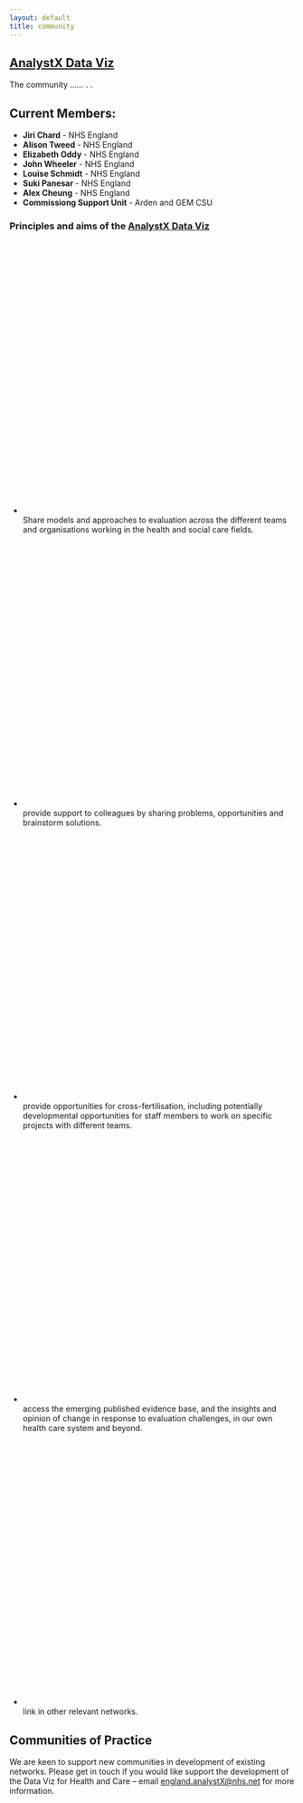 ```yaml
--- 
layout: default
title: community
---
```


<h2><a href="https://future.nhs.uk/DataAnalytics/view?objectId=26655472">AnalystX Data Viz</a></h2>
<p>
  The community ...... . . 
</p>
<h2>Current Members:</h2>
<ul>
  <li><b>Jiri Chard</b> - NHS England</li>
  <li><b>Alison Tweed</b> - NHS England</li>
  <li><b>Elizabeth Oddy</b> - NHS England</li>
  <li><b>John Wheeler</b> - NHS England</li>
  <li><b>Louise Schmidt</b> - NHS England</li>
  <li><b>Suki Panesar</b> - NHS England</li>
  <li><b>Alex Cheung</b> - NHS England</li>
  <li><b>Commissiong Support Unit</b> - Arden and GEM CSU</li>
</ul>

<div class="nhsuk-do-dont-list">
  <h3 class="nhsuk-do-dont-list__label">Principles and aims of the <a href="https://future.nhs.uk/DataAnalytics/view?objectId=26655472">AnalystX Data Viz</a></h3>
  <ul class="nhsuk-list nhsuk-list--tick">
      <li>
          <svg class="nhsuk-icon nhsuk-icon__tick" xmlns="http://www.w3.org/2000/svg" viewBox="0 0 24 24" fill="none" aria-hidden="true">
<path stroke-width="4" stroke-linecap="round" d="M18.4 7.8l-8.5 8.4L5.6 12"></path>
</svg> Share models and approaches to evaluation across the different teams and organisations working in the health and social care fields.
      </li>
      <li>
          <svg class="nhsuk-icon nhsuk-icon__tick" xmlns="http://www.w3.org/2000/svg" viewBox="0 0 24 24" fill="none" aria-hidden="true">
<path stroke-width="4" stroke-linecap="round" d="M18.4 7.8l-8.5 8.4L5.6 12"></path>
</svg> provide support to colleagues by sharing problems, opportunities and brainstorm solutions.
      </li>
      <li>
          <svg class="nhsuk-icon nhsuk-icon__tick" xmlns="http://www.w3.org/2000/svg" viewBox="0 0 24 24" fill="none" aria-hidden="true">
<path stroke-width="4" stroke-linecap="round" d="M18.4 7.8l-8.5 8.4L5.6 12"></path>
</svg> provide opportunities for cross-fertilisation, including potentially developmental opportunities for staff members to work on specific projects with different teams.
      </li>
      <li>
          <svg class="nhsuk-icon nhsuk-icon__tick" xmlns="http://www.w3.org/2000/svg" viewBox="0 0 24 24" fill="none" aria-hidden="true">
<path stroke-width="4" stroke-linecap="round" d="M18.4 7.8l-8.5 8.4L5.6 12"></path>
</svg> access the emerging published evidence base, and the insights and opinion of change in response to evaluation challenges, in our own health care system and beyond.
      <li>
          <svg class="nhsuk-icon nhsuk-icon__tick" xmlns="http://www.w3.org/2000/svg" viewBox="0 0 24 24" fill="none" aria-hidden="true">
<path stroke-width="4" stroke-linecap="round" d="M18.4 7.8l-8.5 8.4L5.6 12"></path>
</svg> link in other relevant networks.
      </li>
  </ul>
</div>

<h2>Communities of Practice</h2>

We are keen to support new communities in development of existing networks. Please get in touch if you would like support the development of the Data Viz for Health and Care
– email [england.analystX@nhs.net](mailto:england.analystx@nhs.net) for more information.



